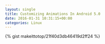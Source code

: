 ```yaml
---
layout: single                                                                                                              
title: Customizing Animations In Android 5.0                                                                                                                       
date: 2016-01-31 10:31:15+00:00                                                                                                                        
categories: Linux                                                                                                                
---                                                                                                                              
```


{% gist makeittotop/21f40d3db46419d2ff24 %}                                                                                                           

